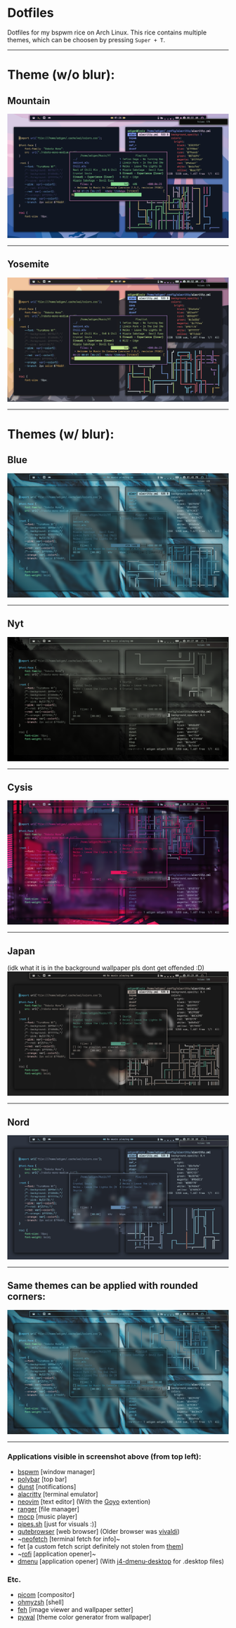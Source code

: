 # Dotfiles

Dotfiles for my bspwm rice on Arch Linux. This rice contains multiple themes, which can be choosen by pressing `Super + T`.

---

# Theme (w/o blur):

## Mountain

![Mountain](../Pictures/Screenshots/mountain.png)

---

## Yosemite

![Yosemite](../Pictures/Screenshots/yosemite.png)

---

# Themes (w/ blur):

## Blue

![Blue](../Pictures/Screenshots/blue.png "Blue")

---

## Nyt

![Nyt](../Pictures/Screenshots/nyt.png "Nyt")

---

## Cysis

![Cysis](../Pictures/Screenshots/cysis.png "Cysis")

---

## Japan

(idk what it is in the background wallpaper pls dont get offended :D)
![Japan](../Pictures/Screenshots/japan.png "Japan")

---

## Nord

![Nord](../Pictures/Screenshots/nord.png "Nord")

---

## Same themes can be applied with rounded corners:

![Rounded Blue](../Pictures/Screenshots/rounded_blue.png "Rounded Blue")

---

### Applications visible in screenshot above (from top left):

- [bspwm](https://github.com/baskerville/bspwm) [window manager]
- [polybar](https://github.com/polybar/polybar) [top bar]
- [dunst](https://github.com/dunst-project/dunst) [notifications]
- [alacritty](https://github.com/alacritty/alacritty) [terminal emulator]
- [neovim](https://github.com/neovim/neovim) [text editor] (With the [Goyo](https://github.com/junegunn/goyo.vim) extention)
- [ranger](https://github.com/ranger/ranger) [file manager]
- [mocp](https://github.com/jonsafari/mocp) [music player]
- [pipes.sh](https://github.com/pipeseroni/pipes.sh) [just for visuals :)]
- [qutebrowser](https://github.com/qutebrowser/qutebrowser) [web browser] (Older browser was [vivaldi](https://vivaldi.com/))
- ~[neofetch](https://github.com/dylanaraps/neofetch) [terminal fetch for info]~
- fet [a custom fetch script definitely not stolen from [them](https://github.com/safinsingh/)]
- ~[rofi](https://github.com/davatorium/rofi) [application opener]~
- [dmenu](https://tools.suckless.org/dmenu/) [application opener] (With [j4-dmenu-desktop](https://github.com/enkore/j4-dmenu-desktop) for .desktop files)

### Etc.

- [picom](https://aur.archlinux.org/packages/picom-ibhagwan-git/) [compositor]
- [ohmyzsh](https://github.com/ohmyzsh/ohmyzsh) [shell]
- [feh](https://github.com/derf/feh) [image viewer and wallpaper setter]
- [pywal](https://github.com/dylanaraps/pywal) [theme color generator from wallpaper]
